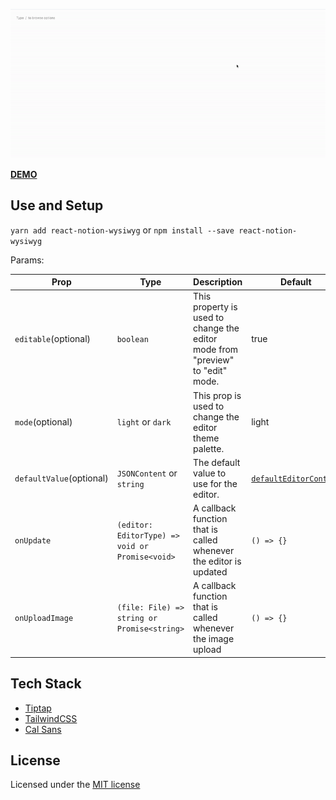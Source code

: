 <p align="center">
  <img src="./assets/demo.gif" alt="Wysiwyg demo" />
</p>

[**DEMO**](https://buhayova.github.io/react-notion-wysiwyg/)

## Use and Setup

`yarn add react-notion-wysiwyg` or `npm install --save react-notion-wysiwyg`

Params:

| Prop                  | Type                                            | Description                                                                                                                                                                              | Default                                                                                                                |
|-----------------------|-------------------------------------------------|------------------------------------------------------------------------------------------------------------------------------------------------------------------------------------------|------------------------------------------------------------------------------------------------------------------------|
| `editable`(optional)  | `boolean`                                       | This property is used to change the editor mode from "preview" to "edit" mode.                                                                                                                   | true                                                                                                                   |
| `mode`(optional)      | `light` or `dark`                               | This prop is used to change the editor theme palette.                                                                                                                                              | light                                                                                                                  |
| `defaultValue`(optional)        | `JSONContent` or `string`                       | The default value to use for the editor.                                                                                                                                                 | [`defaultEditorContent`](https://github.com/steven-tey/novel/blob/main/packages/core/src/ui/editor/default-content.tsx) |
| `onUpdate`            | `(editor: EditorType) => void or Promise<void>` | A callback function that is called whenever the editor is updated | `() => {}`                                                                                                                   |
| `onUploadImage`       | `(file: File) => string or Promise<string>`     | A callback function that is called whenever the image upload      | `() => {}`                                                                                                                    |

## Tech Stack

- [Tiptap](https://tiptap.dev/)
- [TailwindCSS](https://tailwindcss.com/)
- [Cal Sans](https://github.com/calcom/font)

## License

Licensed under the [MIT license](https://github.com/BuhayovA/react-notion-wysiwyg/blob/main/LICENSE)
